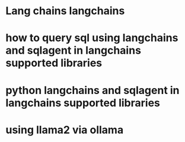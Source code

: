 # Lang chains langchains    
# how to query sql using langchains and sqlagent in langchains supported libraries
# python langchains and sqlagent in langchains supported libraries
# using llama2 via ollama